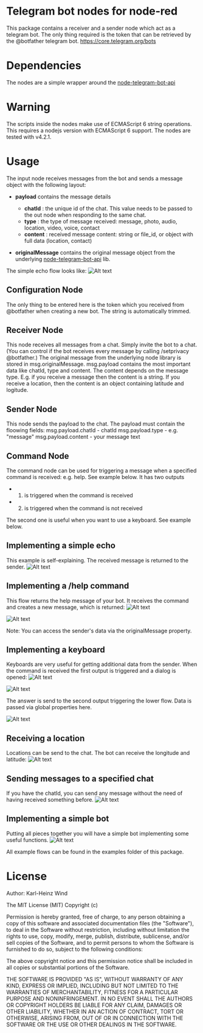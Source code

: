 # Telegram bot nodes for node-red

This package contains a receiver and a sender node which act as a telegram bot.
The only thing required is the token that can be retrieved by the @botfather telegram bot.
https://core.telegram.org/bots


# Dependencies
The nodes are a simple wrapper around the  [node-telegram-bot-api](https://github.com/yagop/node-telegram-bot-api)


# Warning
The scripts inside the nodes make use of ECMAScript 6 string operations. This requires a nodejs version 
with ECMAScript 6 support. The nodes are tested with v4.2.1.


# Usage
The input node receives messages from the bot and sends a message object with the following layout:
- **payload** contains the message details
  - **chatId**  : the unique id of the chat. This value needs to be passed to the out node when responding to the same chat.
  - **type**    : the type of message received: message, photo, audio, location, video, voice, contact
  - **content** : received message content: string or file_id, or object with full data (location, contact)

- **originalMessage** contains the original message object from the underlying [node-telegram-bot-api](https://github.com/yagop/node-telegram-bot-api) lib.


The simple echo flow looks like:
![Alt text](images/TelegramBotEcho.png?raw=true "Echo Flow")


## Configuration Node
The only thing to be entered here is the token which you received from @botfather when creating a new bot.
The string is automatically trimmed.

## Receiver Node
This node receives all messages from a chat. Simply invite the bot to a chat. 
(You can control if the bot receives every message by calling /setprivacy @botfather.)
The original message from the underlying node library is stored in msg.originalMessage.
msg.payload contains the most important data like chatId, type and content. The content depends
on the message type. E.g. if you receive a message then the content is a string. If you receive a location,
then the content is an object containing latitude and logitude. 

## Sender Node
This node sends the payload to the chat. The payload must contain the floowing fields:
msg.payload.chatId  - chatId
msg.payload.type    - e.g. "message"
msg.payload.content - your message text

## Command Node
The command node can be used for triggering a message when a specified command is received: e.g. help.
See example below.
It has two outputs
- 1. is triggered when the command is received
- 2. is triggered when the command is not received

The second one is useful when you want to use a keyboard. 
See example below.


## Implementing a simple echo 
This example is self-explaining. The received message is returned to the sender.
![Alt text](images/TelegramBotEcho.png?raw=true "Echo Flow")


## Implementing a /help command
This flow returns the help message of your bot. It receives the command and creates a new message, which is returned:
![Alt text](images/TelegramBotHelp.png?raw=true "Help Command Flow")

![Alt text](images/TelegramBotHelp2.png?raw=true "Help Function")

Note: You can access the sender's data via the originalMessage property.


## Implementing a keyboard
Keyboards are very useful for getting additional data from the sender.
When the command is received the first output is triggered and a dialog is opened:
![Alt text](images/TelegramBotConfirmationMessage.png?raw=true "Keyboard Flow")

![Alt text](images/TelegramBotConfirmationMessage2.png?raw=true "Keyboard Function 1")

The answer is send to the second output triggering the lower flow. Data is passed via global properties here.

![Alt text](images/TelegramBotConfirmationMessage3.png?raw=true "Keyboard Function 2")

 
## Receiving a location
Locations can be send to the chat. The bot can receive the longitude and latitude:
![Alt text](images/TelegramBotLocation.png?raw=true "Location Function")


## Sending messages to a specified chat 
If you have the chatId, you can send any message without the need of having received something before.
![Alt text](images/TelegramBotSendToChat.png?raw=true "Sending a message")


## Implementing a simple bot 
Putting all pieces together you will have a simple bot implementing some useful functions.
![Alt text](images/TelegramBotExample.png?raw=true "Bot example")

All example flows can be found in the examples folder of this package. 


# License

Author: Karl-Heinz Wind

The MIT License (MIT)
Copyright (c) <year> <copyright holders>

Permission is hereby granted, free of charge, to any person obtaining a copy of this software and associated documentation files (the "Software"), to deal in the Software without restriction, including without limitation the rights to use, copy, modify, merge, publish, distribute, sublicense, and/or sell copies of the Software, and to permit persons to whom the Software is furnished to do so, subject to the following conditions:

The above copyright notice and this permission notice shall be included in all copies or substantial portions of the Software.

THE SOFTWARE IS PROVIDED "AS IS", WITHOUT WARRANTY OF ANY KIND, EXPRESS OR IMPLIED, INCLUDING BUT NOT LIMITED TO THE WARRANTIES OF MERCHANTABILITY, FITNESS FOR A PARTICULAR PURPOSE AND NONINFRINGEMENT. IN NO EVENT SHALL THE AUTHORS OR COPYRIGHT HOLDERS BE LIABLE FOR ANY CLAIM, DAMAGES OR OTHER LIABILITY, WHETHER IN AN ACTION OF CONTRACT, TORT OR OTHERWISE, ARISING FROM, OUT OF OR IN CONNECTION WITH THE SOFTWARE OR THE USE OR OTHER DEALINGS IN THE SOFTWARE.